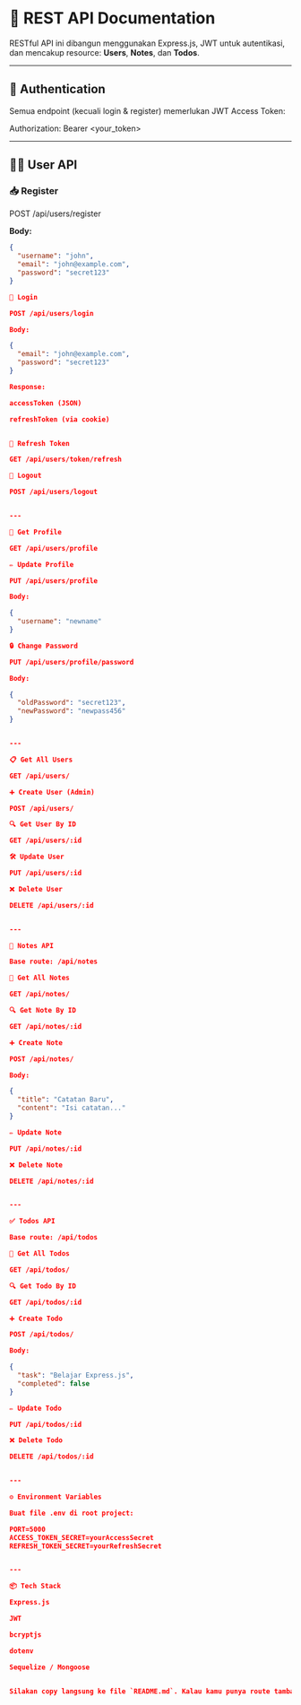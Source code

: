 

# 📘 REST API Documentation

RESTful API ini dibangun menggunakan Express.js, JWT untuk autentikasi, dan mencakup resource: **Users**, **Notes**, dan **Todos**.

---

## 🔐 Authentication

Semua endpoint (kecuali login & register) memerlukan JWT Access Token:

Authorization: Bearer <your_token>

---

## 🧑‍💻 User API

### 📥 Register

POST /api/users/register

**Body:**
```json
{
  "username": "john",
  "email": "john@example.com",
  "password": "secret123"
}

🔑 Login

POST /api/users/login

Body:

{
  "email": "john@example.com",
  "password": "secret123"
}

Response:

accessToken (JSON)

refreshToken (via cookie)


🔁 Refresh Token

GET /api/users/token/refresh

🚪 Logout

POST /api/users/logout


---

👤 Get Profile

GET /api/users/profile

✏️ Update Profile

PUT /api/users/profile

Body:

{
  "username": "newname"
}

🔒 Change Password

PUT /api/users/profile/password

Body:

{
  "oldPassword": "secret123",
  "newPassword": "newpass456"
}


---

📋 Get All Users

GET /api/users/

➕ Create User (Admin)

POST /api/users/

🔍 Get User By ID

GET /api/users/:id

🛠 Update User

PUT /api/users/:id

❌ Delete User

DELETE /api/users/:id


---

📓 Notes API

Base route: /api/notes

📄 Get All Notes

GET /api/notes/

🔍 Get Note By ID

GET /api/notes/:id

➕ Create Note

POST /api/notes/

Body:

{
  "title": "Catatan Baru",
  "content": "Isi catatan..."
}

✏️ Update Note

PUT /api/notes/:id

❌ Delete Note

DELETE /api/notes/:id


---

✅ Todos API

Base route: /api/todos

📄 Get All Todos

GET /api/todos/

🔍 Get Todo By ID

GET /api/todos/:id

➕ Create Todo

POST /api/todos/

Body:

{
  "task": "Belajar Express.js",
  "completed": false
}

✏️ Update Todo

PUT /api/todos/:id

❌ Delete Todo

DELETE /api/todos/:id


---

⚙️ Environment Variables

Buat file .env di root project:

PORT=5000
ACCESS_TOKEN_SECRET=yourAccessSecret
REFRESH_TOKEN_SECRET=yourRefreshSecret


---

📦 Tech Stack

Express.js

JWT

bcryptjs

dotenv

Sequelize / Mongoose


Silakan copy langsung ke file `README.md`. Kalau kamu punya route tambahan seperti `upload`, `pagination`, atau `search`, beri tahu saja biar aku bantu lengkapi.

